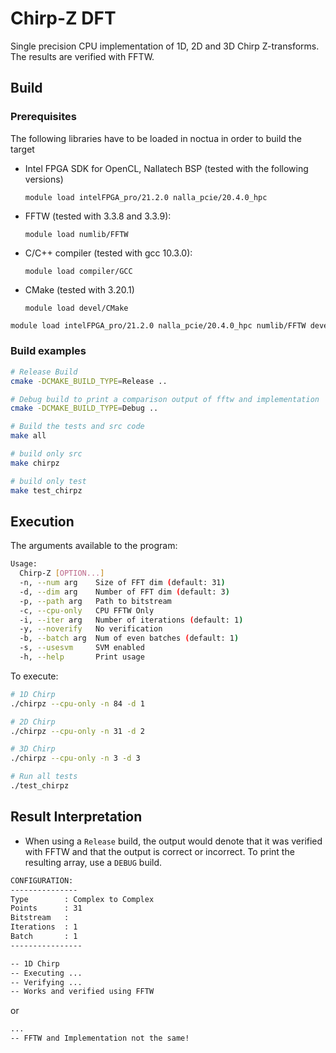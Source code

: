 # Chirp-Z DFT

Single precision CPU implementation of 1D, 2D and 3D Chirp Z-transforms. The results are verified with FFTW.

## Build

### Prerequisites

The following libraries have to be loaded in noctua in order to build the target

- Intel FPGA SDK for OpenCL, Nallatech BSP (tested with the following versions)

   `module load intelFPGA_pro/21.2.0 nalla_pcie/20.4.0_hpc`

- FFTW (tested with 3.3.8 and 3.3.9):
  
   `module load numlib/FFTW`

- C/C++ compiler (tested with gcc 10.3.0):

    `module load compiler/GCC`

- CMake (tested with 3.20.1)

   `module load devel/CMake`

```bash
module load intelFPGA_pro/21.2.0 nalla_pcie/20.4.0_hpc numlib/FFTW devel/CMake compiler/GCC
```

### Build examples

```bash
# Release Build
cmake -DCMAKE_BUILD_TYPE=Release ..

# Debug build to print a comparison output of fftw and implementation 
cmake -DCMAKE_BUILD_TYPE=Debug ..

# Build the tests and src code
make all

# build only src 
make chirpz

# build only test 
make test_chirpz
```


## Execution

The arguments available to the program:

```bash
Usage:
  Chirp-Z [OPTION...]
  -n, --num arg    Size of FFT dim (default: 31)
  -d, --dim arg    Number of FFT dim (default: 3)
  -p, --path arg   Path to bitstream
  -c, --cpu-only   CPU FFTW Only
  -i, --iter arg   Number of iterations (default: 1)
  -y, --noverify   No verification
  -b, --batch arg  Num of even batches (default: 1)
  -s, --usesvm     SVM enabled
  -h, --help       Print usage
```

To execute:

```bash
# 1D Chirp
./chirpz --cpu-only -n 84 -d 1

# 2D Chirp
./chirpz --cpu-only -n 31 -d 2

# 3D Chirp
./chirpz --cpu-only -n 3 -d 3

# Run all tests
./test_chirpz
```

## Result Interpretation

- When using a `Release` build, the output would denote that it was verified with FFTW and that the output is correct or incorrect. To print the resulting array, use a `DEBUG` build.

```bash
CONFIGURATION: 
---------------
Type        : Complex to Complex
Points      : 31 
Bitstream   : 
Iterations  : 1
Batch       : 1
----------------

-- 1D Chirp
-- Executing ...
-- Verifying ...
-- Works and verified using FFTW
```

or

```bash
...
-- FFTW and Implementation not the same!
```

